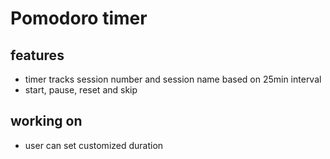 # Pomodoro timer

## features
- timer tracks session number and session name based on 25min interval
- start, pause, reset and skip

## working on
- user can set customized duration
